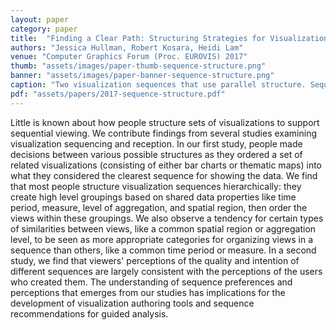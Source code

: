 ```yaml
---
layout: paper
category: paper
title:  "Finding a Clear Path: Structuring Strategies for Visualization Sequences"
authors: "Jessica Hullman, Robert Kosara, Heidi Lam"
venue: "Computer Graphics Forum (Proc. EUROVIS) 2017"
thumb: "assets/images/paper-thumb-sequence-structure.png"
banner: "assets/images/paper-banner-sequence-structure.png"
caption: "Two visualization sequences that use parallel structure. Sequence A groups views by the country for which data is shown; Sequence B groups the views according to the measure (M1, M2). We identify systematic preferences among authors and viewers that suggest that some aspects of data, such as the spatial dimension or level of aggregation, are preferred for grouping views in visualization sequences than other aspects, such as the measure or time period shown."
pdf: "assets/papers/2017-sequence-structure.pdf"
---
```


<!-- abstract -->
Little is known about how people structure sets of visualizations to support sequential viewing. We contribute findings from several studies examining visualization sequencing and reception. In our first study, people made decisions between various possible structures as they ordered a set of related visualizations (consisting of either bar charts or thematic maps) into what they considered the clearest sequence for showing the data. We find that most people structure visualization sequences hierarchically: they create high level groupings based on shared data properties like time period, measure, level of aggregation, and spatial region, then order the views within these groupings. We also observe a tendency for certain types of similarities between views, like a common spatial region or aggregation level, to be seen as more appropriate categories for organizing views in a sequence than others, like a common time period or measure. In a second study, we find that viewers' perceptions of the quality and intention of different sequences are largely consistent with the perceptions of the users who created them. The understanding of sequence preferences and perceptions that emerges from our studies has implications for the development of visualization authoring tools and sequence recommendations for guided analysis.
